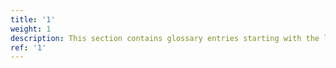 ```yaml
---
title: '1'
weight: 1
description: This section contains glossary entries starting with the letter **1**.
ref: '1'
---
```


